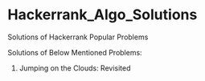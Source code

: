 # Hackerrank_Algo_Solutions
Solutions of Hackerrank Popular Problems 

Solutions of Below Mentioned Problems:

1. Jumping on the Clouds: Revisited

